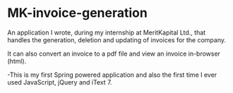 # MK-invoice-generation
An application I wrote, during my internship at MeritKapital Ltd., that handles the generation, deletion 
and updating of invoices for the company.

It can also convert an invoice to a pdf file and view an invoice in-browser (html).

-This is my first Spring powered application and also the first time I ever used JavaScript, jQuery and iText 7.

